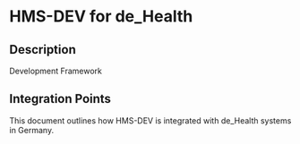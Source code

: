 # HMS-DEV for de_Health

## Description

Development Framework

## Integration Points

This document outlines how HMS-DEV is integrated with de_Health systems in Germany.

